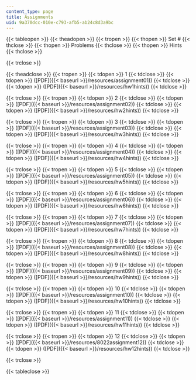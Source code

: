 ```yaml
---
content_type: page
title: Assignments
uid: 9a370dcc-010e-c793-afb5-ab24c8d3a9bc
---
```


{{< tableopen >}}
{{< theadopen >}}
{{< tropen >}}
{{< thopen >}}
Set #
{{< thclose >}}
{{< thopen >}}
Problems
{{< thclose >}}
{{< thopen >}}
Hints
{{< thclose >}}

{{< trclose >}}

{{< theadclose >}}
{{< tropen >}}
{{< tdopen >}}
1
{{< tdclose >}}
{{< tdopen >}}
([PDF]({{< baseurl >}}/resources/assignment01))
{{< tdclose >}}
{{< tdopen >}}
([PDF]({{< baseurl >}}/resources/hw1hints))
{{< tdclose >}}

{{< trclose >}}
{{< tropen >}}
{{< tdopen >}}
2
{{< tdclose >}}
{{< tdopen >}}
([PDF]({{< baseurl >}}/resources/assignment02))
{{< tdclose >}}
{{< tdopen >}}
([PDF]({{< baseurl >}}/resources/hw2hints))
{{< tdclose >}}

{{< trclose >}}
{{< tropen >}}
{{< tdopen >}}
3
{{< tdclose >}}
{{< tdopen >}}
([PDF]({{< baseurl >}}/resources/assignment03))
{{< tdclose >}}
{{< tdopen >}}
([PDF]({{< baseurl >}}/resources/hw3hints))
{{< tdclose >}}

{{< trclose >}}
{{< tropen >}}
{{< tdopen >}}
4
{{< tdclose >}}
{{< tdopen >}}
([PDF]({{< baseurl >}}/resources/assignment04))
{{< tdclose >}}
{{< tdopen >}}
([PDF]({{< baseurl >}}/resources/hw4hints))
{{< tdclose >}}

{{< trclose >}}
{{< tropen >}}
{{< tdopen >}}
5
{{< tdclose >}}
{{< tdopen >}}
([PDF]({{< baseurl >}}/resources/assignment05))
{{< tdclose >}}
{{< tdopen >}}
([PDF]({{< baseurl >}}/resources/hw5hints))
{{< tdclose >}}

{{< trclose >}}
{{< tropen >}}
{{< tdopen >}}
6
{{< tdclose >}}
{{< tdopen >}}
([PDF]({{< baseurl >}}/resources/assignment06))
{{< tdclose >}}
{{< tdopen >}}
([PDF]({{< baseurl >}}/resources/hw6hints))
{{< tdclose >}}

{{< trclose >}}
{{< tropen >}}
{{< tdopen >}}
7
{{< tdclose >}}
{{< tdopen >}}
([PDF]({{< baseurl >}}/resources/assignment07))
{{< tdclose >}}
{{< tdopen >}}
([PDF]({{< baseurl >}}/resources/hw7hints))
{{< tdclose >}}

{{< trclose >}}
{{< tropen >}}
{{< tdopen >}}
8
{{< tdclose >}}
{{< tdopen >}}
([PDF]({{< baseurl >}}/resources/assignment08))
{{< tdclose >}}
{{< tdopen >}}
([PDF]({{< baseurl >}}/resources/hw8hints))
{{< tdclose >}}

{{< trclose >}}
{{< tropen >}}
{{< tdopen >}}
9
{{< tdclose >}}
{{< tdopen >}}
([PDF]({{< baseurl >}}/resources/assignment09))
{{< tdclose >}}
{{< tdopen >}}
([PDF]({{< baseurl >}}/resources/hw9hints))
{{< tdclose >}}

{{< trclose >}}
{{< tropen >}}
{{< tdopen >}}
10
{{< tdclose >}}
{{< tdopen >}}
([PDF]({{< baseurl >}}/resources/assignment10))
{{< tdclose >}}
{{< tdopen >}}
([PDF]({{< baseurl >}}/resources/hw10hints))
{{< tdclose >}}

{{< trclose >}}
{{< tropen >}}
{{< tdopen >}}
11
{{< tdclose >}}
{{< tdopen >}}
([PDF]({{< baseurl >}}/resources/assignment11))
{{< tdclose >}}
{{< tdopen >}}
([PDF]({{< baseurl >}}/resources/hw11hints))
{{< tdclose >}}

{{< trclose >}}
{{< tropen >}}
{{< tdopen >}}
12
{{< tdclose >}}
{{< tdopen >}}
([PDF]({{< baseurl >}}/resources/8022assignment12))
{{< tdclose >}}
{{< tdopen >}}
([PDF]({{< baseurl >}}/resources/hw12hints))
{{< tdclose >}}

{{< trclose >}}

{{< tableclose >}}